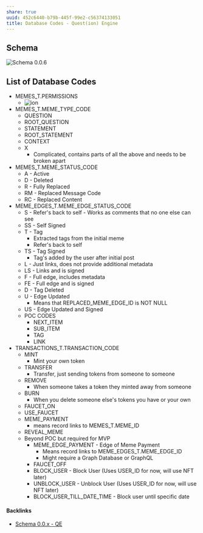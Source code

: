 ```yaml
---
share: true
uuid: 452c6440-b79b-445f-99e2-c56374133051
title: Database Codes - Quest(ion) Engine
---
```

## Schema 

![Schema 0.0.6](../dentropydaemon-wiki/Projects/Quest(ion)%20Engine/Schema/Schema%200.0.6.svg)

## List of Database Codes
* MEMES_T.PERMISSIONS
	* ![ion](../ion)
* MEMES_T.MEME_TYPE_CODE
	* QUESTION
	* ROOT_QUESTION
	* STATEMENT
	* ROOT_STATEMENT
	* CONTEXT
	* X
		* Complicated, contains parts of all the above and needs to be broken apart
* MEMES_T.MEME_STATUS_CODE
	* A - Active
	* D - Deleted
	* R - Fully Replaced
	* RM - Replaced Message Code
	* RC - Replaced Content
* MEME_EDGES_T.MEME_EDGE_STATUS_CODE
	* S - Refer's back to self - Works as comments that no one else can see
	* SS - Self Signed
	* T - Tag
		* Extracted tags from the initial meme
		* Refer's back to self
	* TS - Tag Signed 
		* Tag's added by the user after initial post
	* L - Just links, does not provide additional metadata
	* LS - Links and is signed
	* F - Full edge, includes metadata
	* FE - Full edge and is signed
	* D - Tag Deleted
	* U - Edge Updated
		* Means that REPLACED_MEME_EDGE_ID is NOT NULL
	* US - Edge Updated and Signed
	* POC CODES
		* NEXT_ITEM
		* SUB_ITEM
		* TAG
		* LINK
* TRANSACTIONS_T.TRANSACTION_CODE
	* MINT 
		* Mint your own token
	* TRANSFER 
		* Transfer, just sending tokens from someone to someone
	* REMOVE 
		* When someone takes a token they minted away from someone
	* BURN 
		* When you delete someone else's tokens you have or your own
	* FAUCET_ON 
	* USE_FAUCET
	* MEME_PAYMENT
		* means record links to MEMES_T.MEME_ID
	* REVEAL_MEME
	* Beyond POC but required for MVP
		* MEME_EDGE_PAYMENT - Edge of Meme Payment
			* Means record links to MEME_EDGES_T.MEME_EDGE_ID
			* Might require a Graph Database or GraphQL
		* FAUCET_OFF
		* BLOCK_USER - Block User (Uses USER_ID for now, will use NFT later)
		* UNBLOCK_USER - Unblock User (Uses USER_ID for now, will use NFT later)
		* BLOCK_USER_TILL_DATE_TIME - Block user until specific date

#### Backlinks

* [Schema 0.0.x - QE](/a8d5e7ea-e112-4625-96c7-9ac3513c36c9)
